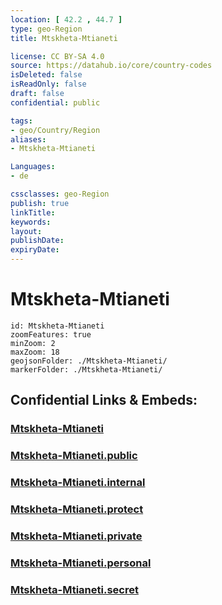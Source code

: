 ```yaml
---
location: [ 42.2 , 44.7 ] 
type: geo-Region
title: Mtskheta-Mtianeti

license: CC BY-SA 4.0
source: https://datahub.io/core/country-codes
isDeleted: false
isReadOnly: false
draft: false
confidential: public

tags:
- geo/Country/Region
aliases:
- Mtskheta-Mtianeti

Languages:
- de

cssclasses: geo-Region
publish: true
linkTitle: 
keywords: 
layout: 
publishDate: 
expiryDate: 
---
```


# Mtskheta-Mtianeti

```leaflet
id: Mtskheta-Mtianeti
zoomFeatures: true 
minZoom: 2 
maxZoom: 18
geojsonFolder: ./Mtskheta-Mtianeti/
markerFolder: ./Mtskheta-Mtianeti/
```


## Confidential Links & Embeds: 

### [Mtskheta-Mtianeti](/_Standards/Earth/Continent/Europe/Europe~East/Georgia,Europe/Regions~Georgia/Mtskheta-Mtianeti.md) 

### [Mtskheta-Mtianeti.public](/_public/Earth/Continent/Europe/Europe~East/Georgia,Europe/Regions~Georgia/Mtskheta-Mtianeti.public.md) 

### [Mtskheta-Mtianeti.internal](/_internal/Earth/Continent/Europe/Europe~East/Georgia,Europe/Regions~Georgia/Mtskheta-Mtianeti.internal.md) 

### [Mtskheta-Mtianeti.protect](/_protect/Earth/Continent/Europe/Europe~East/Georgia,Europe/Regions~Georgia/Mtskheta-Mtianeti.protect.md) 

### [Mtskheta-Mtianeti.private](/_private/Earth/Continent/Europe/Europe~East/Georgia,Europe/Regions~Georgia/Mtskheta-Mtianeti.private.md) 

### [Mtskheta-Mtianeti.personal](/_personal/Earth/Continent/Europe/Europe~East/Georgia,Europe/Regions~Georgia/Mtskheta-Mtianeti.personal.md) 

### [Mtskheta-Mtianeti.secret](/_secret/Earth/Continent/Europe/Europe~East/Georgia,Europe/Regions~Georgia/Mtskheta-Mtianeti.secret.md)


